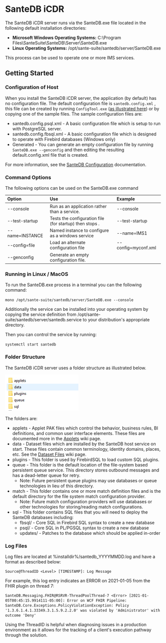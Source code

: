 # SanteDB iCDR

The SanteDB iCDR server runs via the SanteDB.exe file located in the following default installation directories:

* **Microsoft Windows Operating Systems:** C:\Program Files\SanteSuite\SanteDB\Server\SanteDB.exe
* **Linux Operating Systems:** /opt/sante-suite/santedb/server/SanteDB.exe

This process can be used to operate one or more IMS services. 

## Getting Started

### Configuration of Host

When you install the SanteDB iCDR server, the application \(by default\) has no configuration file. The default configuration file is `santedb.config.xml` , this file can be created by running `ConfigTool.exe` \([as illustrated here]()\) or by copying one of the sample files. The sample configuration files are:

* santedb.config.psql.xml - A basic configuration file which is setup to run with PostgreSQL server.
* santedb.config.fbsql.xml - A basic configuration file which is designed to operate with Firebird databases \(Windows only\)
* Generated - You can generate an empty configuration file by running `SanteDB.exe --genconfig` and then editing the resulting default.config.xml file that is created.

For more information, see the [SanteDB Configuration](host-configuration-file/) documentation.

### Command Options

The following options can be used on the SanteDB.exe command

| Option | Use | Example |
| :--- | :--- | :--- |
| --console | Run as an application rather than a service. | --console |
| --test-startup | Tests the configuration file \(for startup\) then stops . | --test-startup |
| --name=INSTANCE | Named instance to configure as a windows service | --name=IMS1 |
| --config=file | Load an alternate configuration file | --config=myconf.xml |
| --genconfig | Generate an empty configuration file. |  |

### Running in Linux / MacOS

To run the SanteDB.exe process in a terminal you can the following command:

`mono /opt/sante-suite/santedb/server/SanteDB.exe --console`

Additionally the service can be installed into your operating system by copying the service definition from /opt/sante-suite/santedb/server/santedb.service to your distribution's appropriate directory.

Then you can control the service by running:

`systemctl start santedb`

### Folder Structure

The SanteDB iCDR server uses a folder structure as illustrated below.

![](../../../.gitbook/assets/image%20%28187%29.png)

The folders are:

* applets - Applet PAK files which control the behavior, business rules, BI definitions, and common user interface elements. These files are documented more in the [Applets](../../extending-santedb/applets/) wiki page.
* data - Dataset files which are installed by the SanteDB host service on start. These files contain common terminology, identity domains, places, etc. See the [Dataset Files](../../extending-santedb/applets/distributing-data.md) wiki page.
* plugins - This folder is used by FirebirdSQL to load custom SQL plugins.
* queue - This folder is the default location of the file-system based persistent queue service. This directory stores outbound messages and has a dead-letter queue for retry. 
  * Note: Future persistent queue plugins may use databases or queue technologies in lieu of this directory.
* match - This folder contains one or more match definition files and is the default directory for the file system match configuration provider.
  * Note: Future match configuration providers will use databases or other technologies for storing/reading match configurations.
* sql  - This folder contains SQL files that you will need to deploy the SanteDB databases including:
  * fbsql/ - Core SQL in Firebird SQL syntax to create a new database
  * psql/ - Core SQL in PL/PGSQL syntax to create a new database
  * updates/ - Patches to the database which should be applied in-order

### Log Files

Log files are located at %installdir%/santedb\_YYYYMMDD.log and have a format as described below:

```text
Source@ThreadID <Level> [TIMESTAMP]: Log Message
```

For example, this log entry indicates an ERROR on 2021-01-05 from the FHIR plugin on thread 7:

```text
SanteDB.Messaging.FHIR@RSRVR-ThreadPoolThread-7 <Error> [2021-01-05T00:45:15.9914111-05:00]: Error on WCF FHIR Pipeline: SanteDB.Core.Exceptions.PolicyViolationException: Policy '1.3.6.1.4.1.33349.3.1.5.9.2.2.0' was violated by 'Administrator' with outcome 'Deny'
```

Using the ThreadID is helpful when diagnosing issues in a production environment as it allows for the tracking of a client's execution pathway through the solution.

